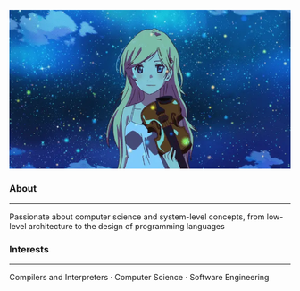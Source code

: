 ![yourlieinapril](kaori.webp)

### About
---
Passionate about computer science and system-level concepts, from low-level architecture to the design of programming languages  


### Interests
---
Compilers and Interpreters · Computer Science · Software Engineering  
